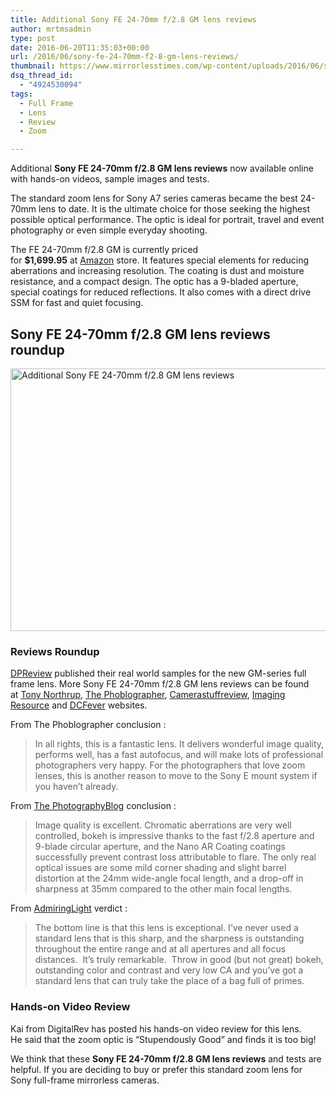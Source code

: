 ```yaml
---
title: Additional Sony FE 24-70mm f/2.8 GM lens reviews
author: mrtmsadmin
type: post
date: 2016-06-20T11:35:03+00:00
url: /2016/06/sony-fe-24-70mm-f2-8-gm-lens-reviews/
thumbnail: https://www.mirrorlesstimes.com/wp-content/uploads/2016/06/sony-fe-24-70mm-f2-8-gm-lens-reviews.jpg
dsq_thread_id:
  - "4924530094"
tags:
  - Full Frame
  - Lens
  - Review
  - Zoom

---
```

Additional **Sony FE 24-70mm f/2.8 GM lens reviews** now available online with hands-on videos, sample images and tests.

The standard zoom lens for Sony A7 series cameras became the best 24-70mm lens to date. It is the ultimate choice for those seeking the highest possible optical performance. The optic is ideal for portrait, travel and event photography or even simple everyday shooting.

The FE 24-70mm f/2.8 GM is currently priced for **$1,699.95** at <a href="http://amzn.to/1XcXItL" target="_blank" rel="nofollow">Amazon</a> store. It features special elements for reducing aberrations and increasing resolution. The coating is dust and moisture resistance, and a compact design. The optic has a 9-bladed aperture, special coatings for reduced reflections. It also comes with a direct drive SSM for fast and quiet focusing.  <!--more-->

## Sony FE 24-70mm f/2.8 GM lens reviews roundup

<img class="alignnone wp-image-333 size-full" title="Additional Sony FE 24-70mm f/2.8 GM lens reviews " src="https://i1.wp.com/www.mirrorlesstimes.com/wp-content/uploads/2016/06/sony-fe-24-70mm-f2-8-gm-lens-reviews.jpg?resize=600%2C420&#038;ssl=1" alt="Additional Sony FE 24-70mm f/2.8 GM lens reviews " width="600" height="420" srcset="https://i1.wp.com/www.mirrorlesstimes.com/wp-content/uploads/2016/06/sony-fe-24-70mm-f2-8-gm-lens-reviews.jpg?w=1200&ssl=1 1200w, https://i1.wp.com/www.mirrorlesstimes.com/wp-content/uploads/2016/06/sony-fe-24-70mm-f2-8-gm-lens-reviews.jpg?resize=300%2C210&ssl=1 300w, https://i1.wp.com/www.mirrorlesstimes.com/wp-content/uploads/2016/06/sony-fe-24-70mm-f2-8-gm-lens-reviews.jpg?resize=768%2C538&ssl=1 768w, https://i1.wp.com/www.mirrorlesstimes.com/wp-content/uploads/2016/06/sony-fe-24-70mm-f2-8-gm-lens-reviews.jpg?resize=1024%2C717&ssl=1 1024w" sizes="(max-width: 600px) 100vw, 600px" data-recalc-dims="1" /> 

### Reviews Roundup

<a title="Sony FE 24-70mm f/2.8 GM Samples" href="http://www.dpreview.com/products/sony/lenses/sony_fe_24-70_2p8_gm/sample-photos" target="_blank" rel="nofollow">DPReview</a> published their real world samples for the new GM-series full frame lens. More Sony FE 24-70mm f/2.8 GM lens reviews can be found at [Tony Northrup][1], <a href="http://www.thephoblographer.com/2016/05/21/review-sony-24-70mm-f2-8-g-master-sony-e-mount/" target="_blank" rel="external nofollow">The Phoblographer</a>, <a href="https://www.camerastuffreview.com/sony-lens-review/review-sony-fe-24-70mm-f-2-8g" target="_blank" rel="external nofollow">Camerastuffreview</a>, <a href="http://www.imaging-resource.com/news/2016/03/08/sony-g-master-lens-impressions-24-70mm-f-2.8-and-85mm-f-1.4-gm-lenses-look" target="_blank" rel="external nofollow">Imaging Resource</a> and <a href="http://www.dcfever.com/news/readnews.php?id=16484&page=2" target="_blank" rel="external nofollow">DCFever</a> websites.

From The Phoblographer conclusion :

> In all rights, this is a fantastic lens. It delivers wonderful image quality, performs well, has a fast autofocus, and will make lots of professional photographers very happy. For the photographers that love zoom lenses, this is another reason to move to the Sony E mount system if you haven’t already.

From <a href="http://www.photographyblog.com/reviews/sony_fe_24_70mm_f2_8_gm_review/" target="_blank" rel="external nofollow">The PhotographyBlog</a> conclusion :

> Image quality is excellent. Chromatic aberrations are very well controlled, bokeh is impressive thanks to the fast f/2.8 aperture and 9-blade circular aperture, and the Nano AR Coating coatings successfully prevent contrast loss attributable to flare. The only real optical issues are some mild corner shading and slight barrel distortion at the 24mm wide-angle focal length, and a drop-off in sharpness at 35mm compared to the other main focal lengths.

From [AdmiringLight][2] verdict :

> The bottom line is that this lens is exceptional. I’ve never used a standard lens that is this sharp, and the sharpness is outstanding throughout the entire range and at all apertures and all focus distances.  It’s truly remarkable.  Throw in good (but not great) bokeh, outstanding color and contrast and very low CA and you’ve got a standard lens that can truly take the place of a bag full of primes.

### Hands-on Video Review

Kai from DigitalRev has posted his hands-on video review for this lens. He said that the zoom optic is “Stupendously Good” and finds it is too big!



We think that these **Sony FE 24-70mm f/2.8 GM lens reviews** and tests are helpful. If you are deciding to buy or prefer this standard zoom lens for Sony full-frame mirrorless cameras.

 [1]: http://northrup.photo/sony-24-70-f2-8-g-master-gm-review/
 [2]: http://admiringlight.com/blog/review-sony-fe-24-70mm-f2-8-gm/